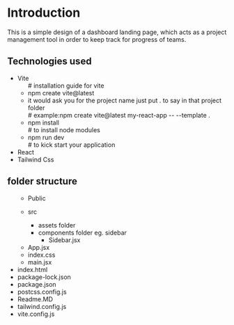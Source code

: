<h1>Introduction</h1>
<p>This is a simple design of a dashboard landing page, which acts as a project management tool in order to keep track for progress of teams. </p>

<h2>Technologies used</h2>
<ul>
<li>Vite
<ul>
# installation guide for vite   
<li>npm create vite@latest</li>
<li>it would ask you for the project name  just put . to say in that project folder</li>
# example:npm create vite@latest my-react-app -- --template . 
<li>npm install</li>
# to install node modules 
<li>npm run dev</li>
# to kick start your application
</ul>
</li>
<li>React</li>
<li>Tailwind Css</li>
</ul>

<h2>folder structure</h2>
<ul>
<ul>
<li>Public </li>
</ul>
<ul>
<li>src</li>
<ul>
<li>assets folder</li>
<li>components folder eg. sidebar
<ul>
<li>Sidebar.jsx</li>
</ul>
</li>
</ul>
<li>App.jsx</li>
<li>index.css</li>
<li>main.jsx</li>
</ul>
<li>index.html</li>
<li>package-lock.json</li>
<li>package.json</li>
<li>postcss.config.js</li>
<li>Readme.MD</li>
<li>tailwind.config.js</li>
<li>vite.config.js</li>
</ul>
